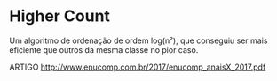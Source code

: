 # Higher Count

Um algoritmo de ordenação de ordem log(n²), que conseguiu ser mais eficiente que outros da mesma classe no pior caso.

ARTIGO
http://www.enucomp.com.br/2017/enucomp_anaisX_2017.pdf
